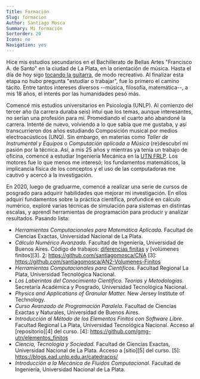 ```yaml
---
Title: Formación
Slug: formacion
Author: Santiago Mosca
Summary: Mi formación
Sortorder: 20
Icons: no
Navigation: yes
---
```


Hice mis estudios secundarios en el Bachillerato de Bellas Artes "Francisco A.
de Santo" en la ciudad de La Plata, en la orientación de música. Hasta el día
de hoy sigo [tocando la guitarra][1], de modo recreativo. Al finalizar esta
etapa no hubo pregunta "estudiar o trabajar", fue lo primero el camino tácito.
Entre tantos intereses diversos --música, filosofía, matemática--, a mis 18
años, el interés por las humanidades pesó más.

[1]: https://youtube.com/shorts/zm7CO6kgBLA

Comencé mis estudios universitarios en Psicología (UNLP). Al comienzo del
tercer año (la carrera duraba seis) intuí que los temas, aunque interesantes,
no serían una profesión para mí. Promediando el cuarto año abandoné la carrera.
Intenté de nuevo, volviendo a lo que sabía que me gustaba, y así transcurrieron
dos años estudiando Composición musical por medios electroacústicos (UNQ). Sin
embargo, en materias como _Taller de Instrumental y Equipos_ o _Computación
aplicada a Música_ (re)descubrí mi pasión por la técnica. Así, a mis 25 años y
mientras ya tenía un trabajo de oficina, comencé a estudiar Ingeniería Mecánica
en la [UTN FRLP][2]. Los motores fue lo que menos me interesó; los fundamentos
matemáticos, la implicancia física de los conceptos y el uso de las
computadoras me cautivó y acercó a la investigación.

[2]: https://www.frlp.utn.edu.ar/

En 2020, luego de graduarme, comencé a realizar una serie de cursos de posgrado
para adquirir habilidades que mejorar mi investigación. En ellos adquirí
fundamentos sobre la práctica científica, profundicé en cálculo numérico,
exploré varias técnicas de simulación para sistemas en distintas escalas, y
aprendí herramientas de programación para producir y analizar resultados.
Pasando lista:

- *Herramientas Computacionales para Matemática Aplicada.* Facultad de Ciencias
Exactas, Universidad Nacional de La Plata.
- *Cálculo Numérico Avanzado.* Facultad de Ingeniería, Universidad de Buenos
Aires. Código de trabajos: [diferencias finitas][2] y [volúmenes finitos][3].
[2]: https://github.com/santiagomosca/CNA 
[3]: https://github.com/santiagomosca/AN2-Volumenes-Finitos
- *Herramientas Computacionales para Científicos.* Facultad Regional La Plata,
Universidad Tecnológica Nacional.
- *Los Laberintos del Conocimiento Científico. Teorías y Metodologías.*
Secretaría Académica y Posgrado, Universidad Tecnológica Nacional.
- *Physics and Applications of Granular Matter.* New Jersey Institute of
Technology.
- *Curso Avanzado de Programación Paralela.* Facultad de Ciencias Exactas y
Naturales, Universidad de Buenos Aires.
- *Introducción al Método de los Elementos Finitos con Software Libre.*
Facultad Regional La Plata, Universidad Tecnológica Nacional. Acceso al 
[repositorio][4] del curso.
[4]: https://github.com/gmg-utn/elementos_finitos
- *Ciencia, Tecnología y Sociedad.* Facultad de Ciencias Exactas, Universidad
Nacional de La Plata. Acceso a [sitio][5] del curso.
[5]: https://blogs.ead.unlp.edu.ar/catedracps/
- *Introducción a la Mecánica de Fluidos Computacional.* Facultad de
Ingeniería, Universidad Nacional de La Plata.

<!--Mi CV está disponible [aquí]({filename}/img/docs/Mosca_S-CV-es.pdf).

[![large]({filename}/img/Mosca_S-cluster.jpeg)]({filename}/img/Mosca_S-cluster.jpeg)

&nbsp;
-->
